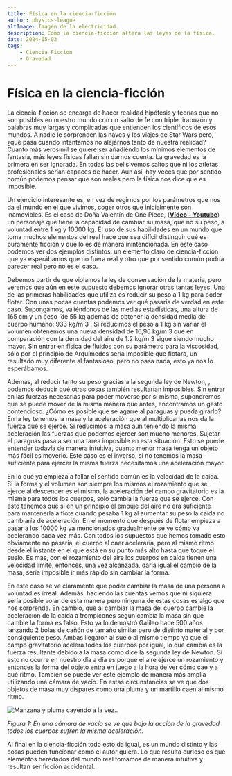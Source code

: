 ```yaml
---
title: Física en la ciencia-ficción
author: physics-league
altImage: Imagen de la electricidad.
description: Cómo la ciencia-ficción altera las leyes de la física.
date: 2024-05-03
tags:
    - Ciencia Ficcion
    - Gravedad
---
```

# Física en la ciencia-ficción

La ciencia-ficción se encarga de hacer realidad hipótesis y teorías que no son posibles en
nuestro mundo con un salto de fe con triple tirabuzón y palabras muy largas y complicadas que
entienden los científicos de esos mundos. A nadie le sorprenden las naves y los viajes de Star
Wars pero, ¿qué pasa cuando intentamos no alejarnos tanto de nuestra realidad? Cuanto más
verosímil se quiere ser añadiendo los mínimos elementos de fantasía, más leyes físicas fallan
sin darnos cuenta. La gravedad es la primera en ser ignorada. En todas las pelis vemos saltos
que ni los atletas profesionales serían capaces de hacer. Aun así, hay veces que por sentido
común podemos pensar que son reales pero la física nos dice que es imposible.

Un ejercicio interesante es, en vez de regirnos por los parámetros que nos da el mundo en el
que vivimos, coger otros que inicialmente son inamovibles. Es el caso de Doña Valentín de One
Piece, ([**Vídeo - Youtube**](https://youtu.be/BWcN6CzoTbA?si=tnVDBjI1CiPgH6ww)) un personaje que tiene la capacidad de cambiar su masa, que no su peso, a voluntad entre 1 kg y 10000 kg. El uso de sus habilidades en un mundo que toma muchos elementos del real hace que sea difícil distinguir qué es puramente ficción y qué lo es de manera inintencionada. En este caso podemos ver dos
ejemplos distintos: un elemento claro de ciencia-ficción que ya esperábamos que no fuera real
y otro que por sentido común podría parecer real pero no es el caso.

Debemos partir de que violamos la ley de conservación de la materia, pero veremos que aún
en este supuesto debemos ignorar otras tantas leyes. Una de las primeras habilidades que
utiliza es reducir su peso a 1 kg para poder flotar. Con unas pocas cuentas podemos ver qué
pasaría de verdad en este caso. Supongamos, valiéndonos de las medias estadísticas, una
altura de 165 cm y un ̈peso ̈ de 55 kg además de obtener la densidad media del cuerpo
humano: 933 kg/m 3 . Si reducimos el peso a 1 kg sin variar el volumen obtenemos una nueva
densidad de 16,96 kg/m 3 que en comparación con la densidad del aire de 1.2 kg/m 3 sigue
siendo mucho mayor. Sin entrar en física de fluidos con su parámetro para la viscosidad, sólo
por el principio de Arquímedes sería imposible que flotara, un resultado muy diferente al
fantasioso, pero no pasa nada, esto ya nos lo esperábamos.

Además, al reducir tanto su peso gracias a la segunda ley de Newton, , podemos deducir qué
otras cosas también resultarían imposibles. Sin entrar en las fuerzas necesarias para poder
moverse por sí misma, supondremos que se puede mover de la misma manera que antes,
encontramos un gesto contencioso. ¿Cómo es posible que se agarre al paraguas y pueda
girarlo? En la ley tenemos la masa y la aceleración que al multiplicarlas nos da la fuerza que se
ejerce. Si reducimos la masa aun teniendo la misma aceleración las fuerzas que podemos
ejercer son mucho menores. Sujetar el paraguas pasa a ser una tarea imposible en esta
situación. Esto se puede entender todavía de manera intuitiva, cuanto menor masa tenga un
objeto más fácil es moverlo. Este caso es el inverso, si no tenemos la masa suficiente para
ejercer la misma fuerza necesitamos una aceleración mayor.

En lo que ya empieza a fallar el sentido común es la velocidad de la caída. Si la forma y el
volumen son siempre los mismos el rozamiento que se ejerce al descender es el mismo, la
aceleración del campo gravitatorio es la misma para todos los cuerpos, solo cambia la fuerza
que se ejerce. Con esto tenemos que si en un principio el empuje del aire no era suficiente
para mantenerla a flote cuando pesaba 1 kg al aumentar su peso la caída no cambiaría de aceleración. En el momento que después de flotar empieza a pasar a los 10000 kg ya
mencionados gradualmente se ve cómo va acelerando cada vez más. Con todos los supuestos
que hemos tomado esto obviamente no pasaría, el cuerpo al caer aceleraría, pero al mismo
ritmo desde el instante en el que está en su punto más alto hasta que toque el suelo. Es más,
con el rozamiento del aire los cuerpos en caída tienen una velocidad límite, entonces, una vez
alcanzada, daría igual el cambio de la masa, sería imposible ir más rápido sin cambiar la forma.

En este caso se ve claramente que poder cambiar la masa de una persona a voluntad es irreal.
Además, haciendo las cuentas vemos que ni siquiera sería posible volar de esta manera pero
ninguna de estas cosas es algo que nos sorprenda. En cambio, que al cambiar la masa del
cuerpo cambie la aceleración de la caída a trompicones según cambia la masa sin que cambie
la forma es falso. Esto ya lo demostró Galileo hace 500 años lanzando 2 bolas de cañón de
tamaño similar pero de distinto material y por consiguiente peso. Ambas llegaron al suelo al
mismo tiempo ya que el campo gravitatorio acelera todos los cuerpos por igual, lo que cambia
es la fuerza resultante debido a la masa como dice la segunda ley de Newton. Si esto no ocurre
en nuestro día a día es porque el aire ejerce un rozamiento y entonces la forma del objeto
entra en juego a la hora de ver cómo cae y a qué ritmo. También se puede ver este ejemplo de
manera más amplia utilizando una cámara de vacío. En estas circunstancias se ve que dos
objetos de masa muy dispares como una pluma y un martillo caen al mismo ritmo.

![Manzana y pluma cayendo a la vez..](/images/contenido/fisica-en-la-ciencia-ficcion/manzana-y-pluma.webp)

*Figura 1: En una cámara de vacío se ve que bajo la acción de la gravedad todos los cuerpos
sufren la misma aceleración.*

Al final en la ciencia-ficción todo esto da igual, es un mundo distinto y las cosas pueden
funcionar como el autor quiera. Lo que resulta curioso es qué elementos heredados del mundo
real tomamos de manera intuitiva y resultan ser ficción accidental.
